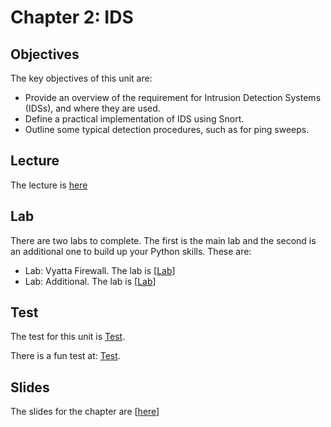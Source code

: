 <h1 id="logo">Chapter 2: IDS</h1>
<h2>Objectives</h2>
The key objectives of this unit are:</p>
<ul>
  <li>Provide  an overview of the requirement for Intrusion Detection Systems (IDSs), and  where they are used.</li>
  <li>Define  a practical implementation of IDS using Snort.</li>
  <li>Outline  some typical detection procedures, such as for ping sweeps.</li>
</ul>
<h2>Lecture</h2>
<p>The lecture is <a href="https://www.youtube.com/watch?v=IguN0dFZ23I" target="_blank">here</a></p>
<h2>Lab</h2>
<p>There are two labs to complete. The first is the main lab and the second is an additional one to build up your Python skills. These  are:</p>
<ul>
  <li>Lab: Vyatta Firewall. The lab is [<a href="https://github.com/billbuchanan/csn09112/blob/master/week02_ids/labs/lab01_Vyatta.pdf">Lab</a>]</li>
   <li>Lab: Additional. The lab is [<a href="https://github.com/billbuchanan/csn09112/blob/master/week02_ids/labs/lab_additional.pdf">Lab</a>]</li>
 </ul>
  
<h2>Test</h2>
<p>The test for this unit is <a href="https://asecuritysite.com/tests/tests?sortBy=sfc02">Test</a>.</p>
<p>There is a fun test at: <a href="https://asecuritysite.com/tests/fun?sortBy=sfc02">Test</a>.</p>
<h2>Slides</h2>
<p>The slides for the chapter are [<a href="https://github.com/billbuchanan/csn09112/blob/master/week02_ids/lecture/unit02_ids.pdf">here</a>]</p>


